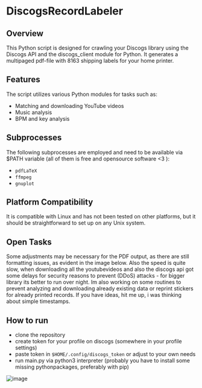 # DiscogsRecordLabeler

## Overview

This Python script is designed for crawling your Discogs library using the Discogs API and the discogs_client module for Python. It generates a multipaged pdf-file with 8163 shipping labels for your home printer.

## Features

The script utilizes various Python modules for tasks such as:

- Matching and downloading YouTube videos
- Music analysis
- BPM and key analysis

## Subprocesses

The following subprocesses are employed and need to be available via $PATH variable (all of them is free and opensource software <3 ):

- `pdfLaTeX`
- `ffmpeg`
- `gnuplot`

## Platform Compatibility

It is compatible with Linux and has not been tested on other platforms, but it should be straightforward to set up on any Unix system.

## Open Tasks 
Some adjustments may be necessary for the PDF output, as there are still formatting issues, as evident in the image below.
Also the speed is quite slow, when downloading all the youtubevideos and also the discogs api got some delays for security reasons to prevent (DDoS) attacks - for bigger library its better to run over night.
Im also working on some routines to prevent analyzing and downloading already existing data or reprint stickers for already printed records. If you have ideas, hit me up, i was thinking about simple timestamps.

## How to run

- clone the repository
- create token for your profile on discogs (somewhere in your profile settings)
- paste token in `$HOME/.config/discogs_token` or adjust to your own needs
- run main.py via python3 interpreter (probably you have to install some missing pythonpackages, preferably with pip)

![image](https://github.com/LahmacunLove/DiscogsRecordLabeler/blob/master/output.jpg)
